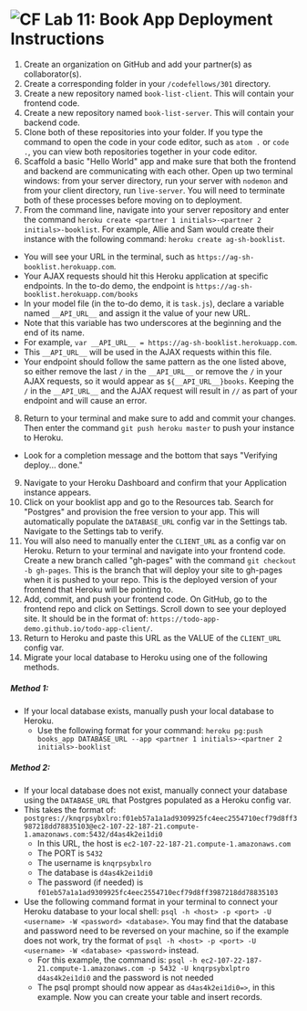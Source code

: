 ![CF](https://camo.githubusercontent.com/70edab54bba80edb7493cad3135e9606781cbb6b/687474703a2f2f692e696d6775722e636f6d2f377635415363382e706e67) Lab 11: Book App Deployment Instructions
===

1. Create an organization on GitHub and add your partner(s) as collaborator(s).
1. Create a corresponding folder in your `/codefellows/301` directory.
1. Create a new repository named `book-list-client`. This will contain your frontend code.
1. Create a new repository named `book-list-server`. This will contain your backend code.
1. Clone both of these repositories into your folder. If you type the command to open the code in your code editor, such as `atom .` or `code .`, you can view both repositories together in your code editor.
1. Scaffold a basic "Hello World" app and make sure that both the frontend and backend are communicating with each other. Open up two terminal windows: from your server directory, run your server with `nodemon` and from your client directory, run `live-server`. You will need to terminate both of these processes before moving on to deployment.
1. From the command line, navigate into your server repository and enter the command `heroku create <partner 1 initials>-<partner 2 initials>-booklist`. For example, Allie and Sam would create their instance with the following command: `heroku create ag-sh-booklist`.

  - You will see your URL in the terminal, such as `https://ag-sh-booklist.herokuapp.com`.
  - Your AJAX requests should hit this Heroku application at specific endpoints. In the to-do demo, the endpoint is `https://ag-sh-booklist.herokuapp.com/books`
  - In your model file (in the to-do demo, it is `task.js`), declare a variable named `__API_URL__` and assign it the value of your new URL.
  - Note that this variable has two underscores at the beginning and the end of its name.
  - For example, `var __API_URL__ = https://ag-sh-booklist.herokuapp.com`.
  - This `__API_URL__` will be used in the AJAX requests within this file.
  - Your endpoint should follow the same pattern as the one listed above, so either remove the last `/` in the `__API_URL__` or remove the `/` in your AJAX requests, so it would appear as `${__API_URL__}books`. Keeping the `/` in the `__API_URL__` and the AJAX request will result in `//` as part of your endpoint and will cause an error.

8. Return to your terminal and make sure to add and commit your changes. Then enter the command `git push heroku master` to push your instance to Heroku.
  - Look for a completion message and the bottom that says "Verifying deploy... done."
9. Navigate to your Heroku Dashboard and confirm that your Application instance appears.
10. Click on your booklist app and go to the Resources tab. Search for "Postgres" and provision the free version to your app. This will automatically populate the `DATABASE_URL` config var in the Settings tab. Navigate to the Settings tab to verify.
11. You will also need to manually enter the `CLIENT_URL` as a config var on Heroku. Return to your terminal and navigate into your frontend code. Create a new branch called "gh-pages" with the command `git checkout -b gh-pages`. This is the branch that will deploy your site to gh-pages when it is pushed to your repo. This is the deployed version of your frontend that Heroku will be pointing to.
12. Add, commit, and push your frontend code. On GitHub, go to the frontend repo and click on Settings. Scroll down to see your deployed site. It should be in the format of: `https://todo-app-demo.github.io/todo-app-client/`.
13. Return to Heroku and paste this URL as the VALUE of the `CLIENT_URL` config var.
14. Migrate your local database to Heroku using one of the following methods.

##### Method 1:

- If your local database exists, manually push your local database to Heroku.
  - Use the following format for your command: `heroku pg:push books_app DATABASE_URL --app <partner 1 initials>-<partner 2 initials>-booklist`

##### Method 2:

- If your local database does not exist, manually connect your database using the `DATABASE_URL` that Postgres populated as a Heroku config var.
- This takes the format of: `postgres://knqrpsybxlro:f01eb57a1a1ad9309925fc4eec2554710ecf79d8ff3987218dd78835103@ec2-107-22-187-21.compute-1.amazonaws.com:5432/d4as4k2ei1di0`
    - In this URL, the host is `ec2-107-22-187-21.compute-1.amazonaws.com`
    - The PORT is `5432`
    - The username is `knqrpsybxlro`
    - The database is `d4as4k2ei1di0`
    - The password (if needed) is `f01eb57a1a1ad9309925fc4eec2554710ecf79d8ff3987218dd78835103`
- Use the following command format in your terminal to connect your Heroku database to your local shell: `psql -h <host> -p <port> -U <username> -W <password> <database>`. You may find that the database and password need to be reversed on your machine, so if the example does not work, try the format of `psql -h <host> -p <port> -U <username> -W <database> <password>` instead.
  - For this example, the command is: `psql -h ec2-107-22-187-21.compute-1.amazonaws.com -p 5432 -U knqrpsybxlptro d4as4k2ei1di0` and the password is not needed
  - The psql prompt should now appear as `d4as4k2ei1di0=>`, in this example. Now you can create your table and insert records.
